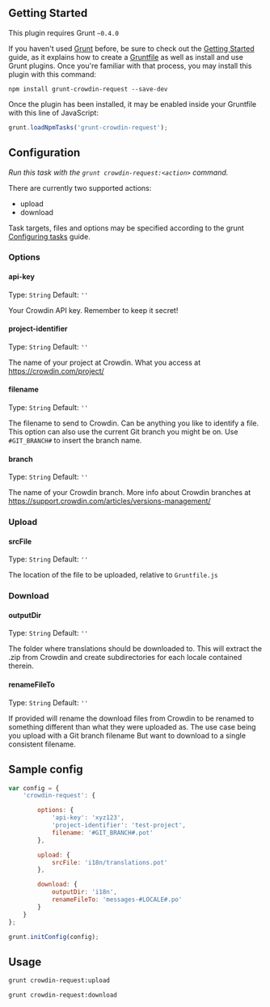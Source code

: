 ## Getting Started
This plugin requires Grunt `~0.4.0`

If you haven't used [Grunt](http://gruntjs.com/) before, be sure to check out the [Getting Started](http://gruntjs.com/getting-started) guide, as it explains how to create a [Gruntfile](http://gruntjs.com/sample-gruntfile) as well as install and use Grunt plugins. Once you're familiar with that process, you may install this plugin with this command:

```shell
npm install grunt-crowdin-request --save-dev
```

Once the plugin has been installed, it may be enabled inside your Gruntfile with this line of JavaScript:

```js
grunt.loadNpmTasks('grunt-crowdin-request');
```


## Configuration
_Run this task with the `grunt crowdin-request:<action>` command._

There are currently two supported actions:

- upload
- download

Task targets, files and options may be specified according to the grunt [Configuring tasks](http://gruntjs.com/configuring-tasks) guide.

### Options

#### api-key

Type: `String`
Default: `''`

Your Crowdin API key. Remember to keep it secret!


#### project-identifier

Type: `String`
Default: `''`

The name of your project at Crowdin. What you access at https://crowdin.com/project/<my-project-name>

#### filename

Type: `String`
Default: `''`

The filename to send to Crowdin. Can be anything you like to identify a file. This option can also use the current Git branch you might be on.
Use `#GIT_BRANCH#` to insert the branch name.

#### branch

Type: `String`
Default: `''`

The name of your Crowdin branch. More info about Crowdin branches at https://support.crowdin.com/articles/versions-management/

### Upload

#### srcFile

Type: `String`
Default: `''`

The location of the file to be uploaded, relative to `Gruntfile.js`

### Download

#### outputDir

Type: `String`
Default: `''`

The folder where translations should be downloaded to. This will extract the .zip from Crowdin and create subdirectories for each locale contained therein.

#### renameFileTo

Type: `String`
Default: `''`

If provided will rename the download files from Crowdin to be renamed to something different than what they were uploaded as. The use case being you upload with a Git branch filename
But want to download to a single consistent filename.


## Sample config

```javascript
var config = {
    'crowdin-request': {

        options: {
            'api-key': 'xyz123',
            'project-identifier': 'test-project',
            filename: '#GIT_BRANCH#.pot'
        },

        upload: {
            srcFile: 'i18n/translations.pot'
        },

        download: {
            outputDir: 'i18n',
            renameFileTo: 'messages-#LOCALE#.po'
        }
    }
};

grunt.initConfig(config);
```

## Usage

```sh
grunt crowdin-request:upload
```

```sh
grunt crowdin-request:download
```
